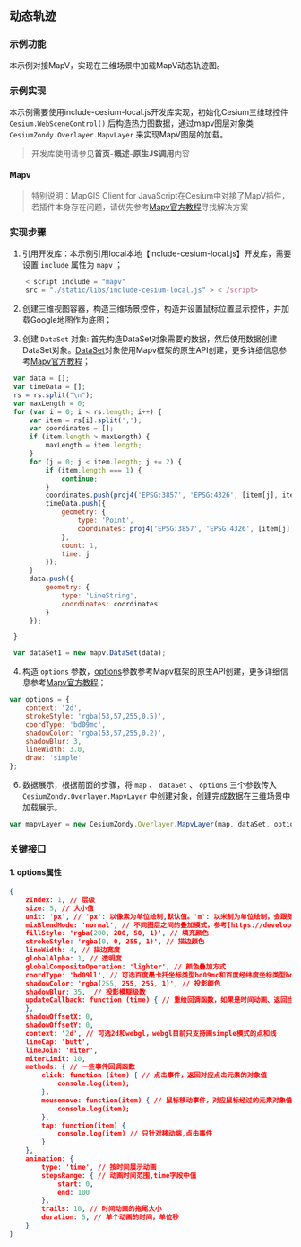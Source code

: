 ## 动态轨迹

### 示例功能

本示例对接MapV，实现在三维场景中加载MapV动态轨迹图。

### 示例实现

本示例需要使用include-cesium-local.js开发库实现，初始化Cesium三维球控件 `Cesium.WebSceneControl()` 后构造热力图数据，通过mapv图层对象类 `CesiumZondy.Overlayer.MapvLayer` 来实现MapV图层的加载。

> 开发库使用请参见**首页**-**概述**-**原生JS调用**内容

#### Mapv

> 特别说明：MapGIS Client for JavaScript在Cesium中对接了MapV插件，若插件本身存在问题，请优先参考<a target="_blank" href="https://mapv.baidu.com/">Mapv官方教程</a>寻找解决方案

### 实现步骤

1. 引用开发库：本示例引用local本地【include-cesium-local.js】开发库，需要设置 `include` 属性为 `mapv` ；   

``` javascript
    < script include = "mapv"
    src = "./static/libs/include-cesium-local.js" > < /script>
```

2. 创建三维视图容器，构造三维场景控件，构造并设置鼠标位置显示控件，并加载Google地图作为底图；

3. 创建 `DataSet` 对象: 首先构造DataSet对象需要的数据，然后使用数据创建DataSet对象。<a target="_blank" href="https://github.com/huiyan-fe/mapv/blob/master/src/data/DataSet.md">DataSet</a>对象使用Mapv框架的原生API创建，更多详细信息参考<a target="_blank" href="https://mapv.baidu.com/">Mapv官方教程</a>；

``` javascript
 var data = [];
 var timeData = [];
 rs = rs.split("\n");
 var maxLength = 0;
 for (var i = 0; i < rs.length; i++) {
     var item = rs[i].split(',');
     var coordinates = [];
     if (item.length > maxLength) {
         maxLength = item.length;
     }
     for (j = 0; j < item.length; j += 2) {
         if (item.length === 1) {
             continue;
         }
         coordinates.push(proj4('EPSG:3857', 'EPSG:4326', [item[j], item[j + 1]]));
         timeData.push({
             geometry: {
                 type: 'Point',
                 coordinates: proj4('EPSG:3857', 'EPSG:4326', [item[j], item[j + 1]])
             },
             count: 1,
             time: j
         });
     }
     data.push({
         geometry: {
             type: 'LineString',
             coordinates: coordinates
         }
     });

 }

 var dataSet1 = new mapv.DataSet(data);
```

4. 构造 `options` 参数，<a target="_blank" href="https://github.com/huiyan-fe/mapv/blob/master/src/map/baidu-map/Layer.md">options</a>参数参考Mapv框架的原生API创建，更多详细信息参考<a target="_blank" href="https://mapv.baidu.com/">Mapv官方教程</a>； 

``` javascript
var options = {
    context: '2d',
    strokeStyle: 'rgba(53,57,255,0.5)',
    coordType: 'bd09mc',
    shadowColor: 'rgba(53,57,255,0.2)',
    shadowBlur: 3,
    lineWidth: 3.0,
    draw: 'simple'
};
```

6. 数据展示，根据前面的步骤，将 `map` 、 `dataSet` 、 `options` 三个参数传入 `CesiumZondy.Overlayer.MapvLayer` 中创建对象，创建完成数据在三维场景中加载展示。

``` javascript
var mapvLayer = new CesiumZondy.Overlayer.MapvLayer(map, dataSet, options);
```

###  关键接口

#### 1. options属性

``` json
{
    zIndex: 1, // 层级
    size: 5, // 大小值
    unit: 'px', // 'px': 以像素为单位绘制,默认值。'm': 以米制为单位绘制，会跟随地图比例放大缩小
    mixBlendMode: 'normal', // 不同图层之间的叠加模式，参考[https://developer.mozilla.org/en-US/docs/Web/CSS/mix-blend-mode](https://developer.mozilla.org/en-US/docs/Web/CSS/mix-blend-mode)
    fillStyle: 'rgba(200, 200, 50, 1)', // 填充颜色
    strokeStyle: 'rgba(0, 0, 255, 1)', // 描边颜色
    lineWidth: 4, // 描边宽度
    globalAlpha: 1, // 透明度
    globalCompositeOperation: 'lighter', // 颜色叠加方式
    coordType: 'bd09ll', // 可选百度墨卡托坐标类型bd09mc和百度经纬度坐标类型bd09ll(默认)
    shadowColor: 'rgba(255, 255, 255, 1)', // 投影颜色
    shadowBlur: 35,  // 投影模糊级数
    updateCallback: function (time) { // 重绘回调函数，如果是时间动画、返回当前帧的时间
    },
    shadowOffsetX: 0,
    shadowOffsetY: 0,
    context: '2d', // 可选2d和webgl，webgl目前只支持画simple模式的点和线
    lineCap: 'butt',
    lineJoin: 'miter',
    miterLimit: 10,
    methods: { // 一些事件回调函数
        click: function (item) { // 点击事件，返回对应点击元素的对象值
            console.log(item);
        },
        mousemove: function(item) { // 鼠标移动事件，对应鼠标经过的元素对象值
            console.log(item);
        },
        tap: function(item) {
            console.log(item) // 只针对移动端,点击事件
        }
    },
    animation: {
        type: 'time', // 按时间展示动画
        stepsRange: { // 动画时间范围,time字段中值
            start: 0,
            end: 100
        },
        trails: 10, // 时间动画的拖尾大小
        duration: 5, // 单个动画的时间，单位秒
    }
}
```
